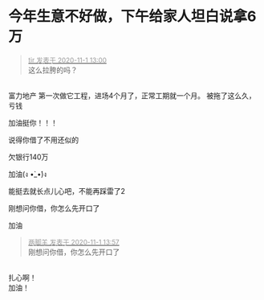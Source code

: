 # 今年生意不好做，下午给家人坦白说拿6万


<div class="quote"><blockquote><font size="2"><a href="https://www.hostloc.com/forum.php?mod=redirect&amp;goto=findpost&amp;pid=9384566&amp;ptid=760921" target="_blank"><font color="#999999">tir 发表于 2020-11-1 13:00</font></a></font><br />
这么拉胯的吗？</blockquote></div><br />
富力地产 第一次做它工程，进场4个月了，正常工期就一个月。 被拖了这么久，亏钱

<img src="static/image/smiley/default/hug.gif" smilieid="13" border="0" alt="" />加油挺你！！！

说得你借了不用还似的

欠银行140万

加油(ง •̀_•́)ง

能挺去就长点儿心吧，不能再踩雷了2

刚想问你借，你怎么先开口了

加油

<div class="quote"><blockquote><font size="2"><a href="https://www.hostloc.com/forum.php?mod=redirect&amp;goto=findpost&amp;pid=9384767&amp;ptid=760921" target="_blank"><font color="#999999">两脚羊 发表于 2020-11-1 13:57</font></a></font><br />
刚想问你借，你怎么先开口了</blockquote></div><br />
扎心啊！

<br />
加油！
